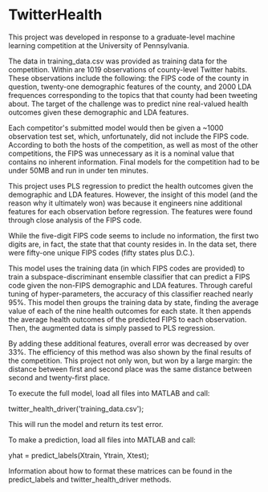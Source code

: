# TwitterHealth
This project was developed in response to a graduate-level machine learning competition at the University of Pennsylvania.

The data in training_data.csv was provided as training data for the competition. Within are 1019 observations of county-level Twitter habits. These observations include the following: the FIPS code of the county in question, twenty-one demographic features of the county, and 2000 LDA frequences corresponding to the topics that that county had been tweeting about. The target of the challenge was to predict nine real-valued health outcomes given these demographic and LDA features.

Each competitor's submitted model would then be given a ~1000 observation test set, which, unfortunately, did not include the FIPS code. According to both the hosts of the competition, as well as most of the other competitions, the FIPS was unnecessary as it is a nominal value that contains no inherent information. Final models for the competition had to be under 50MB and run in under ten minutes.

This project uses PLS regression to predict the health outcomes given the demographic and LDA features. However, the insight of this model (and the reason why it ultimately won) was because it engineers nine additional features for each observation before regression. The features were found through close analysis of the FIPS code.

While the five-digit FIPS code seems to include no information, the first two digits are, in fact, the state that that county resides in. In the data set, there were fifty-one unique FIPS codes (fifty states plus D.C.). 

This model uses the training data (in which FIPS codes are provided) to train a subspace-discriminant ensemble classifier that can predict a FIPS code given the non-FIPS demographic and LDA features. Through careful tuning of hyper-parameters, the accuracy of this classifier reached nearly 95%. This model then groups the training data by state, finding the average value of each of the nine health outcomes for each state. It then appends the average health outcomes of the predicted FIPS to each observation. Then, the augmented data is simply passed to PLS regression.

By adding these additional features, overall error was decreased by over 33%. The efficiency of this method was also shown by the final results of the competition. This project not only won, but won by a large margin: the distance between first and second place was the same distance between second and twenty-first place.

To execute the full model, load all files into MATLAB and call:

twitter_health_driver('training_data.csv');

This will run the model and return its test error. 

To make a prediction, load all files into MATLAB and call:

yhat = predict_labels(Xtrain, Ytrain, Xtest);

Information about how to format these matrices can be found in the predict_labels and twitter_health_driver methods.
